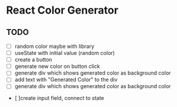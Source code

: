# React Color Generator

## TODO

- [ ] random color maybe with library
- [ ] useState with initial value (random color)
- [ ] create a button
- [ ] generate new color on button click
- [ ] generate div which shows generated color as background color
- [ ] add text with "Generated Color" to the div
- [ ] generate div which shows generated color as background color
- [ ]create input field, connect to state
